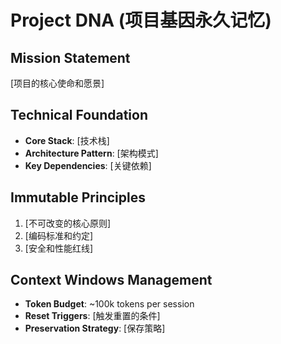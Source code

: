 # Project DNA (项目基因永久记忆)

## Mission Statement
[项目的核心使命和愿景]

## Technical Foundation
- **Core Stack**: [技术栈]
- **Architecture Pattern**: [架构模式]
- **Key Dependencies**: [关键依赖]

## Immutable Principles
1. [不可改变的核心原则]
2. [编码标准和约定]
3. [安全和性能红线]

## Context Windows Management
- **Token Budget**: ~100k tokens per session
- **Reset Triggers**: [触发重置的条件]
- **Preservation Strategy**: [保存策略]